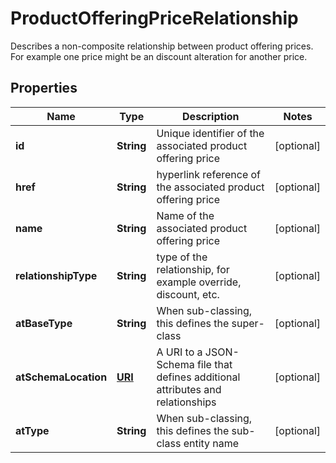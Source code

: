 

# ProductOfferingPriceRelationship

Describes a non-composite relationship between product offering prices. For example one price might be an discount alteration for another price.
## Properties

Name | Type | Description | Notes
------------ | ------------- | ------------- | -------------
**id** | **String** | Unique identifier of the associated product offering price |  [optional]
**href** | **String** | hyperlink reference of the associated product offering price |  [optional]
**name** | **String** | Name of the associated product offering price |  [optional]
**relationshipType** | **String** | type of the relationship, for example override, discount, etc. |  [optional]
**atBaseType** | **String** | When sub-classing, this defines the super-class |  [optional]
**atSchemaLocation** | [**URI**](URI.md) | A URI to a JSON-Schema file that defines additional attributes and relationships |  [optional]
**atType** | **String** | When sub-classing, this defines the sub-class entity name |  [optional]



